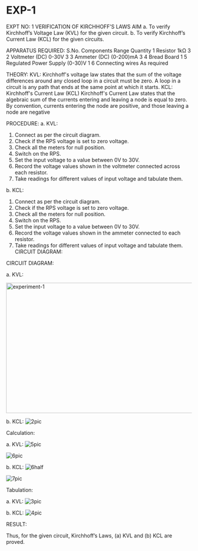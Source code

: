 # EXP-1
EXPT NO: 1	VERIFICATION OF KIRCHHOFF’S LAWS
AIM
a.   To verify Kirchhoff’s Voltage Law (KVL) for the given circuit. 
b.   To verify Kirchhoff’s Current Law (KCL) for the given circuits.

APPARATUS REQUIRED:
S.No.	Components	Range	Quantity
1	Resistor	1kΩ	3
2	Voltmeter (DC)	0-30V	3
3	Ammeter (DC)	(0-200)mA	3
4	Bread Board		1
5	Regulated Power Supply	(0-30)V	1
6	Connecting wires		As required

THEORY:
KVL: Kirchhoff's voltage law states that the sum of the voltage differences around any closed loop in a circuit must be zero. A loop in a circuit is any path that ends at the same point at which it starts.
KCL:
Kirchhoff's Current Law (KCL) Kirchhoff's Current Law states that the algebraic sum of the currents entering and leaving a node is equal to zero. By convention, currents entering the node are positive, and those leaving a node are negative


PROCEDURE:
a.   KVL:
1.   Connect as per the circuit diagram.
2.   Check if the RPS voltage is set to zero voltage.
3.   Check all the meters for null position.
4.   Switch on the RPS.
5.   Set the input voltage to a value between 0V to 30V.
6.   Record the voltage values shown in the voltmeter connected across each resistor.
7.   Take readings for different values of input voltage and tabulate them.


b.  KCL:
1.   Connect as per the circuit diagram.
2.   Check if the RPS voltage is set to zero voltage.
3.   Check all the meters for null position.
4.   Switch on the RPS.
5.   Set the input voltage to a value between 0V to 30V.
6.   Record the voltage values shown in the ammeter connected to each resistor.
7.   Take readings for different values of input voltage and tabulate them. 
CIRCUIT DIAGRAM:

CIRCUIT DIAGRAM:


a.   KVL:
 

<img width="542" height="354" alt="experiment-1" src="https://github.com/user-attachments/assets/d3cf20c5-f4d6-470f-8683-e44329f67852" />


b.  KCL:
 ![2pic](https://github.com/user-attachments/assets/6fe5477c-b76b-4321-8e74-8e1c4e51d639)


Calculation:


a.   KVL:
 ![5pic](https://github.com/user-attachments/assets/86ff567f-a646-421b-b4a8-b0e557f1ff37)

![6pic](https://github.com/user-attachments/assets/41cbc372-ff98-4ba7-a48b-95d710aedb91)


b.  KCL:
![6half](https://github.com/user-attachments/assets/2627c53a-4d70-40dd-a4c0-3e11f52076fb)

![7pic](https://github.com/user-attachments/assets/6e5ca26a-2467-410c-b186-54b132c94b18)



Tabulation:


a.   KVL:
![3pic](https://github.com/user-attachments/assets/cc3c70e3-2632-44a8-b926-0fb4f75774bf)

 


b.  KCL:
![4pic](https://github.com/user-attachments/assets/4f6cc56c-9752-49ac-b0c5-0a96a9088fda)



RESULT:

Thus, for the given circuit, Kirchhoff’s Laws, (a) KVL and (b) KCL are proved.
